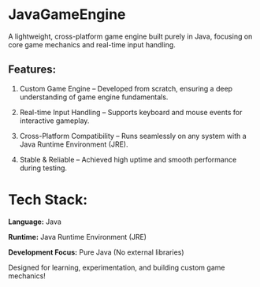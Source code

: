 # **JavaGameEngine**


A lightweight, cross-platform game engine built purely in Java, focusing on core game mechanics and real-time input handling.


## **Features:**

1) Custom Game Engine – Developed from scratch, ensuring a deep understanding of game engine fundamentals.

2) Real-time Input Handling – Supports keyboard and mouse events for interactive gameplay.

3) Cross-Platform Compatibility – Runs seamlessly on any system with a Java Runtime Environment (JRE).

4) Stable & Reliable – Achieved high uptime and smooth performance during testing.


# **Tech Stack:**

**Language:** Java

**Runtime:** Java Runtime Environment (JRE)

**Development Focus:** Pure Java (No external libraries)


Designed for learning, experimentation, and building custom game mechanics!
